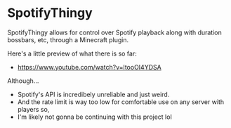 # SpotifyThingy
SpotifyThingy allows for control over Spotify playback along with duration bossbars, etc, through a Minecraft plugin.

Here's a little preview of what there is so far:
+ https://www.youtube.com/watch?v=ltooOI4YDSA

Although...
+ Spotify's API is incredibely unreliable and just weird.
+ And the rate limit is way too low for comfortable use on any server with players so,
+ I'm likely not gonna be continuing with this project lol
